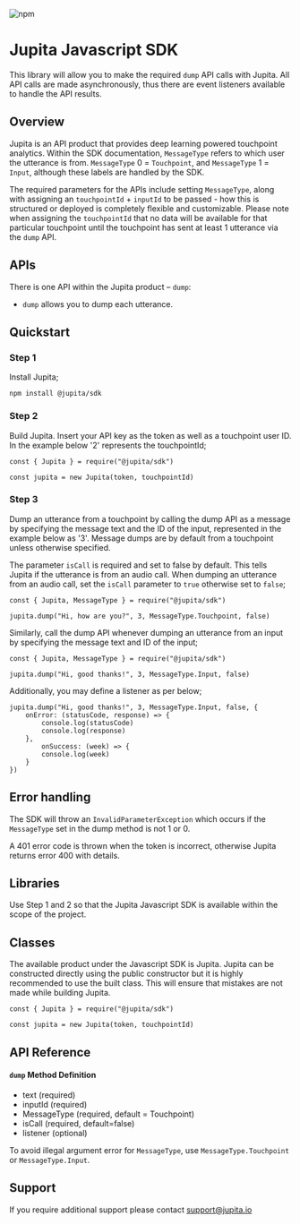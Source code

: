 ![npm](https://img.shields.io/npm/v/@jupita/sdk)

# Jupita Javascript SDK
This library will allow you to make the required `dump` API calls with Jupita. All API calls are made asynchronously, thus there are event listeners available to handle the API results.


## Overview
Jupita is an API product that provides deep learning powered touchpoint analytics. Within the SDK documentation, `MessageType` refers to which user the utterance is from. `MessageType` 0 = `Touchpoint`, and `MessageType` 1 = `Input`, although these labels are handled by the SDK.

The required parameters for the APIs include setting `MessageType`, along with assigning an `touchpointId` + `inputId` to be passed - how this is structured or deployed is completely flexible and customizable. Please note when assigning the `touchpointId` that no data will be available for that particular touchpoint until the touchpoint has sent at least 1 utterance via the `dump` API. 


## APIs
There is one API within the Jupita product – `dump`:

- `dump` allows you to dump each utterance.


##  Quickstart
### Step 1
Install Jupita;

```
npm install @jupita/sdk
```

### Step 2
Build Jupita. Insert your API key as the token as well as a touchpoint user ID. In the example below '2' represents the touchpointId;

```
const { Jupita } = require("@jupita/sdk")

const jupita = new Jupita(token, touchpointId)
```

### Step 3
Dump an utterance from a touchpoint by calling the dump API as a message by specifying the message text and the ID of the input, represented in the example below as '3'. Message dumps are by default from a touchpoint unless otherwise specified. 

The parameter `isCall` is required and set to false by default. This tells Jupita if the utterance is from an audio call. When dumping an utterance from an audio call, set the `isCall` parameter to `true` otherwise set to `false`;

```
const { Jupita, MessageType } = require("@jupita/sdk")

jupita.dump("Hi, how are you?", 3, MessageType.Touchpoint, false)
```

Similarly, call the dump API whenever dumping an utterance from an input by specifying the message text and ID of the input;
```
const { Jupita, MessageType } = require("@jupita/sdk")

jupita.dump("Hi, good thanks!", 3, MessageType.Input, false)
```

Additionally, you may define a listener as per below;

```
jupita.dump("Hi, good thanks!", 3, MessageType.Input, false, {
    onError: (statusCode, response) => {
        console.log(statusCode)
        console.log(response)
    }, 
        onSuccess: (week) => {
        console.log(week)
    }
})
```

## Error handling
The SDK will throw an `InvalidParameterException` which occurs if the `MessageType` set in the dump method is not 1 or 0.

A 401 error code is thrown when the token is incorrect, otherwise Jupita returns error 400 with details.


## Libraries
Use Step 1 and 2 so that the Jupita Javascript SDK is available within the scope of the project.


## Classes
The available product under the Javascript SDK is Jupita. Jupita can be constructed directly using the public constructor but it is highly recommended to use the built class. This will ensure that mistakes are not made while building Jupita.

```
const { Jupita } = require("@jupita/sdk")

const jupita = new Jupita(token, touchpointId)
```

## API Reference
#### `dump` Method Definition

* text (required)
* inputId (required)
* MessageType (required, default = Touchpoint)
* isCall (required, default=false)
* listener (optional)

To avoid illegal argument error for `MessageType`, use `MessageType.Touchpoint` or `MessageType.Input`.

## Support
If you require additional support please contact support@jupita.io
